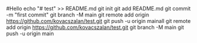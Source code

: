 #Hello
echo "# test" >> README.md
git init 
git add README.md
git commit -m "first commit"
git branch -M main
git remote add origin https://github.com/kovacszalan/test.git
git push -u origin mainall 
git remote add origin https://github.com/kovacszalan/test.git
git branch -M main
git push -u origin main
